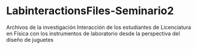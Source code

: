# LabinteractionsFiles-Seminario2
Archivos de la investigación Interacción de los estudiantes de Licenciatura en Física con los instrumentos de laboratorio desde la perspectiva del diseño de juguetes
